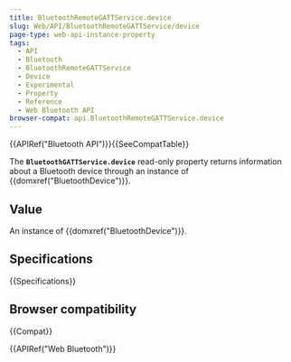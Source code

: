 ```yaml
---
title: BluetoothRemoteGATTService.device
slug: Web/API/BluetoothRemoteGATTService/device
page-type: web-api-instance-property
tags:
  - API
  - Bluetooth
  - BluetoothRemoteGATTService
  - Device
  - Experimental
  - Property
  - Reference
  - Web Bluetooth API
browser-compat: api.BluetoothRemoteGATTService.device
---
```


{{APIRef("Bluetooth API")}}{{SeeCompatTable}}

The **`BluetoothGATTService.device`** read-only property
returns information about a Bluetooth device through an instance of
{{domxref("BluetoothDevice")}}.

## Value

An instance of {{domxref("BluetoothDevice")}}.

## Specifications

{{Specifications}}

## Browser compatibility

{{Compat}}

{{APIRef("Web Bluetooth")}}
